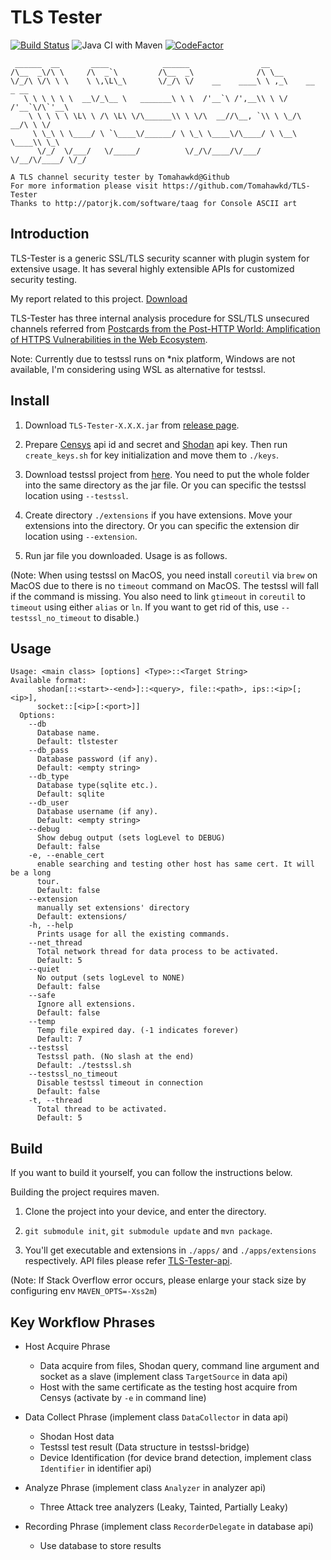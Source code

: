 # TLS Tester

[![Build Status](https://travis-ci.org/Tomahawkd/TLS-Tester.svg?branch=master)](https://travis-ci.org/Tomahawkd/TLS-Tester)
![Java CI with Maven](https://github.com/Tomahawkd/TLS-Tester/workflows/Java%20CI%20with%20Maven/badge.svg)
[![CodeFactor](https://www.codefactor.io/repository/github/tomahawkd/tls-tester/badge)](https://www.codefactor.io/repository/github/tomahawkd/tls-tester)

```
 ______  __       ____            ______                __                   
/\__  _\/\ \     /\  _`\         /\__  _\              /\ \__                
\/_/\ \/\ \ \    \ \,\L\_\       \/_/\ \/    __    ____\ \ ,_\    __   _ __  
   \ \ \ \ \ \  __\/_\__ \   _______\ \ \  /'__`\ /',__\\ \ \/  /'__`\/\`'__\
    \ \ \ \ \ \L\ \ /\ \L\ \/\______\\ \ \/\  __//\__, `\\ \ \_/\  __/\ \ \/ 
     \ \_\ \ \____/ \ `\____\/______/ \ \_\ \____\/\____/ \ \__\ \____\\ \_\ 
      \/_/  \/___/   \/_____/          \/_/\/____/\/___/   \/__/\/____/ \/_/
                                                                             
A TLS channel security tester by Tomahawkd@Github
For more information please visit https://github.com/Tomahawkd/TLS-Tester
Thanks to http://patorjk.com/software/taag for Console ASCII art
```

## Introduction
TLS-Tester is a generic SSL/TLS security scanner with plugin system for extensive 
usage. It has several highly extensible APIs for customized security testing.

My report related to this project. [Download](
https://github.com/Tomahawkd/TLS-Tester/releases/download/paper.rev1/unsecure.tls.channel.chn.pdf)

TLS-Tester has three internal analysis procedure for SSL/TLS unsecured channels 
referred from [Postcards from the Post-HTTP World: 
Amplification of HTTPS Vulnerabilities in the Web Ecosystem](
https://ieeexplore.ieee.org/document/8835223).

Note: Currently due to testssl runs on *nix platform, Windows are not available, 
I'm considering using WSL as alternative for testssl.

## Install

1. Download `TLS-Tester-X.X.X.jar` from 
[release page](https://github.com/Tomahawkd/TLS-Tester/releases).

2. Prepare [Censys](https://censys.io/account/api) api id and secret 
and [Shodan](https://account.shodan.io) api key.  Then run `create_keys.sh` for 
key initialization and move them to `./keys`. 

3. Download testssl project from [here](https://github.com/drwetter/testssl.sh). You
need to put the whole folder into the same directory as the jar file. Or you can 
specific the testssl location using `--testssl`.

4. Create directory `./extensions` if you have extensions. Move your extensions into
the directory. Or you can specific the extension dir location using `--extension`.

5. Run jar file you downloaded. Usage is as follows.

(Note: When using testssl on MacOS, you need install `coreutil` via `brew` on MacOS 
due to there is no `timeout` command on MacOS. The testssl will fall if the command 
is missing. You also need to link `gtimeout` in `coreutil` to `timeout` using either 
`alias` or `ln`. If you want to get rid of this, use `--testssl_no_timeout` to disable.)

## Usage

```
Usage: <main class> [options] <Type>::<Target String> 
Available format: 
      shodan[::<start>-<end>]::<query>, file::<path>, ips::<ip>[;<ip>], 
      socket::[<ip>[:<port>]] 
  Options:
    --db
      Database name.
      Default: tlstester
    --db_pass
      Database password (if any).
      Default: <empty string>
    --db_type
      Database type(sqlite etc.).
      Default: sqlite
    --db_user
      Database username (if any).
      Default: <empty string>
    --debug
      Show debug output (sets logLevel to DEBUG)
      Default: false
    -e, --enable_cert
      enable searching and testing other host has same cert. It will be a long 
      tour. 
      Default: false
    --extension
      manually set extensions' directory
      Default: extensions/
    -h, --help
      Prints usage for all the existing commands.
    --net_thread
      Total network thread for data process to be activated.
      Default: 5
    --quiet
      No output (sets logLevel to NONE)
      Default: false
    --safe
      Ignore all extensions.
      Default: false
    --temp
      Temp file expired day. (-1 indicates forever)
      Default: 7
    --testssl
      Testssl path. (No slash at the end)
      Default: ./testssl.sh
    --testssl_no_timeout
      Disable testssl timeout in connection
      Default: false
    -t, --thread
      Total thread to be activated.
      Default: 5

```

## Build

If you want to build it yourself, you can follow the instructions below.

Building the project requires maven.

1. Clone the project into your device, and enter the directory.

2. `git submodule init`, `git submodule update` and `mvn package`.

3. You'll get executable and extensions in `./apps/` and `./apps/extensions` respectively.
API files please refer [TLS-Tester-api](https://github.com/Tomahawkd/TLS-Tester-api).

(Note: If Stack Overflow error occurs, please enlarge your stack size by configuring env 
`MAVEN_OPTS=-Xss2m`)

## Key Workflow Phrases

- Host Acquire Phrase
  - Data acquire from files, Shodan query, command line argument and socket as a slave 
  (implement class `TargetSource` in data api)
  - Host with the same certificate as the testing host acquire from Censys (activate 
  by `-e` in command line)

- Data Collect Phrase (implement class `DataCollector` in data api)
  - Shodan Host data
  - Testssl test result (Data structure in testssl-bridge)
  - Device Identification (for device brand detection, implement class `Identifier` 
  in identifier api)

- Analyze Phrase (implement class `Analyzer` in analyzer api)
  - Three Attack tree analyzers (Leaky, Tainted, Partially Leaky)

- Recording Phrase (implement class `RecorderDelegate` in database api)
  - Use database to store results

